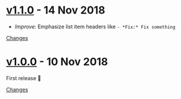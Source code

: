 <a name="v1.1.0"></a>
# [v1.1.0](https://github.com/rhysd/changelog-from-release/releases/tag/v1.1.0) - 14 Nov 2018

- *Improve:* Emphasize list item headers like `- *Fix:* Fix something`

[Changes][v1.1.0]


<a name="v1.0.0"></a>
# [v1.0.0](https://github.com/rhysd/changelog-from-release/releases/tag/v1.0.0) - 10 Nov 2018

First release :tada:

[Changes][v1.0.0]


[v1.1.0]: https://github.com/rhysd/changelog-from-release/compare/v1.0.0...v1.1.0
[v1.0.0]: https://github.com/rhysd/changelog-from-release/tree/v1.0.0

 <!-- Generated by changelog-from-release -->
